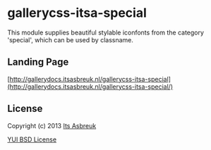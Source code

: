 gallerycss-itsa-special
========


This module supplies beautiful stylable iconfonts from the category 'special', which can be used by classname.



Landing Page
--------------
[http://gallerydocs.itsasbreuk.nl/gallerycss-itsa-special](http://gallerydocs.itsasbreuk.nl/gallerycss-itsa-special/)


License
-------

Copyright (c) 2013 [Its Asbreuk](http://http://itsasbreuk.nl)

[YUI BSD License](http://developer.yahoo.com/yui/license.html)
